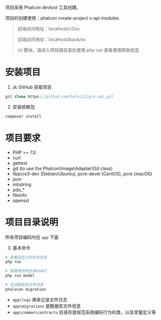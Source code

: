 项目采用 Phalcon devtool 工具创建。

项目的创建使用：phalcon create-project x-api modules

> 前端访问地址：localhost/v1/xx
>
>后端访问地址：localhost/back/xx
>
>cli 模块，请进入项目跟目录后使用 php run 查看使用帮助信息

# 安装项目
1. 从 GitHub 获取项目
```php
git clone https://github.com/helei112g/x-api.git
```

2. 安装依赖包
```php
composer install
```

# 项目要求
- PHP >= 7.0
- curl
- gettext
- gd (to use the Phalcon\Image\Adapter\Gd class)
- libpcre3-dev (Debian/Ubuntu), pcre-devel (CentOS), pcre (macOS)
- json
- mbstring
- pdo_*
- fileinfo
- openssl

# 项目目录说明
所有项目编码均在 `app` 下面

3. 基本命令
```php
# 查看自定义的命令任务
php run

# 根据表结构生成model
php run model

# 生成数据库文件信息
phalocon migration
```



- `app\logs` 用来记录文件日志
- `app\migrations` 是数据库文件信息
- `app\common\contracts` 目录存放规范系统编码行为的类，以及常量定义等


